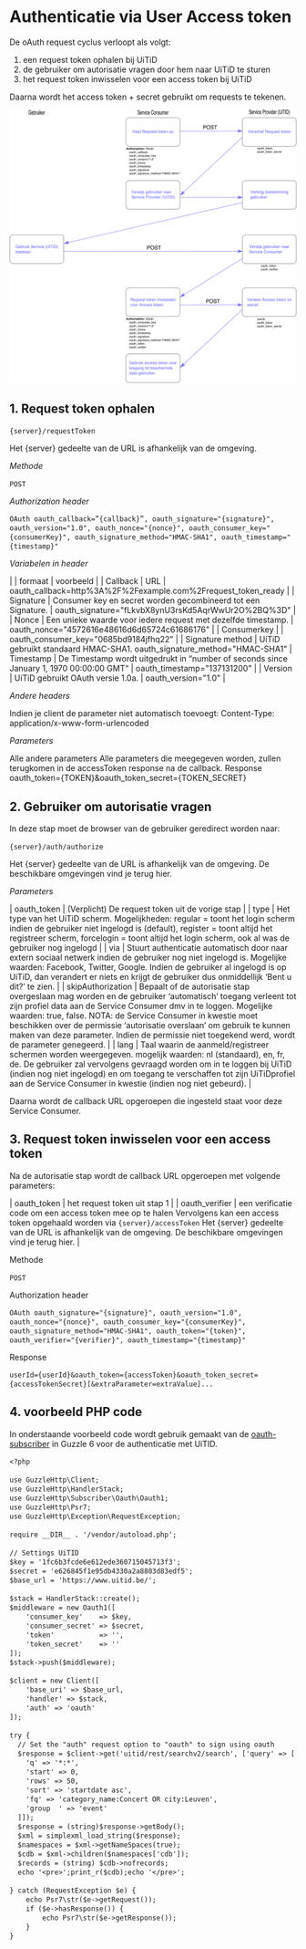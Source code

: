 ---
---

# Authenticatie via User Access token

De oAuth request cyclus verloopt als volgt:

1. een request token ophalen bij UiTiD
2. de gebruiker om autorisatie vragen door hem naar UiTiD te sturen
3. het request token inwisselen voor een access token bij UiTiD

Daarna wordt het access token + secret gebruikt om requests te tekenen.

![3-legged oauth](/img/3legged.png "3-legged oauth")

## 1. Request token ophalen

```{server}/requestToken```

Het {server} gedeelte van de URL is afhankelijk van de omgeving.

*Methode*

```POST```

*Authorization header*

```
OAuth oauth_callback=”{callback}”, oauth_signature="{signature}", oauth_version="1.0", oauth_nonce="{nonce}", oauth_consumer_key="{consumerKey}", oauth_signature_method="HMAC-SHA1", oauth_timestamp="{timestamp}"
```

*Variabelen in header*

| | formaat |	voorbeeld |
| Callback |	URL | oauth_callback=http%3A%2F%2Fexample.com%2Frequest_token_ready |
| Signature	| Consumer key en secret worden gecombineerd tot een Signature. | 	oauth_signature="fLkvbX8ynU3rsKd5AqrWwUr2O%2BQ%3D" |
| Nonce	| Een unieke waarde voor iedere request met dezelfde timestamp. | 	 oauth_nonce="4572616e48616d6d65724c61686176" |
| Consumerkey	 | 	|  oauth_consumer_key="0685bd9184jfhq22" |
| Signature method	| UiTiD gebruikt standaard HMAC-SHA1.	oauth_signature_method="HMAC-SHA1"
| Timestamp	| De Timestamp wordt uitgedrukt in “number of seconds since January 1, 1970 00:00:00 GMT“	|  oauth_timestamp="137131200" |
| Version	| UiTiD gebruikt OAuth versie 1.0a.	|  oauth_version="1.0" |


*Andere headers*

Indien je client de parameter niet automatisch toevoegt: Content-Type: application/x-www-form-urlencoded

*Parameters*

Alle andere parameters	Alle parameters die meegegeven worden, zullen terugkomen in de accessToken response na de callback.
Response
oauth_token={TOKEN}&oauth_token_secret={TOKEN_SECRET}

## 2. Gebruiker om autorisatie vragen

In deze stap moet de browser van de gebruiker geredirect worden naar:

```{server}/auth/authorize```

Het {server} gedeelte van de URL is afhankelijk van de omgeving. De beschikbare omgevingen vind je terug hier.

*Parameters*

| oauth_token	| (Verplicht) De request token uit de vorige stap |
| type	| Het type van het UiTiD scherm. Mogelijkheden: regular = toont het login scherm indien de gebruiker niet ingelogd is (default), register = toont altijd het registreer scherm, forcelogin = toont altijd het login scherm, ook al was de gebruiker nog ingelogd |
| via	|  Stuurt authenticatie automatisch door naar extern sociaal netwerk indien de gebruiker nog niet ingelogd is. Mogelijke waarden: Facebook, Twitter, Google.  Indien de gebruiker al ingelogd is op UiTiD, dan verandert er niets en krijgt de gebruiker dus onmiddellijk ‘Bent u dit?’ te zien. |
|  skipAuthorization	|  Bepaalt of de autorisatie stap overgeslaan mag worden en de gebruiker ‘automatisch’ toegang verleent tot zijn profiel data aan de Service Consumer dmv in te loggen. Mogelijke waarden: true, false. NOTA: de Service Consumer in kwestie moet beschikken over de permissie ‘autorisatie overslaan’ om gebruik te kunnen maken van deze parameter. Indien de permissie niet toegekend werd, wordt de parameter genegeerd. |
| lang | Taal waarin de aanmeld/registreer schermen worden weergegeven. mogelijk waarden: nl (standaard), en, fr, de.  De gebruiker zal vervolgens gevraagd worden om in te loggen bij UiTiD (indien nog niet ingelogd) en om toegang te verschaffen tot zijn UiTiDprofiel aan de Service Consumer in kwestie (indien nog niet gebeurd). |

Daarna wordt de callback URL opgeroepen die ingesteld staat voor deze Service Consumer.

## 3. Request token inwisselen voor een access token

Na de autorisatie stap wordt de callback URL opgeroepen met volgende parameters:

| oauth_token	| het request token uit stap 1 |
| oauth_verifier |	een verificatie code om een access token mee op te halen
Vervolgens kan een access token opgehaald worden via ```{server}/accessToken```
Het {server} gedeelte van de URL is afhankelijk van de omgeving. De beschikbare omgevingen vind je terug hier. |

Methode

```POST```

Authorization header

```
OAuth oauth_signature="{signature}", oauth_version="1.0", oauth_nonce="{nonce}", oauth_consumer_key="{consumerKey}", oauth_signature_method="HMAC-SHA1", oauth_token="{token}", oauth_verifier="{verifier}", oauth_timestamp="{timestamp}"
```

Response

```
userId={userId}&oauth_token={accessToken}&oauth_token_secret={accessTokenSecret}[&extraParameter=extraValue]...
```

## 4. voorbeeld PHP code

In onderstaande voorbeeld code wordt gebruik gemaakt van de [oauth-subscriber](https://github.com/guzzle/oauth-subscriber) in Guzzle 6 voor de authenticatie met UiTID. 

    <?php
     
    use GuzzleHttp\Client;
    use GuzzleHttp\HandlerStack;
    use GuzzleHttp\Subscriber\Oauth\Oauth1;
    use GuzzleHttp\Psr7;
    use GuzzleHttp\Exception\RequestException;
     
    require __DIR__ . '/vendor/autoload.php';
     
    // Settings UiTID
    $key = '1fc6b3fcde6e612ede360715045713f3';
    $secret	= 'e626845f1e95db4330a2a8803d83edf5';
    $base_url = 'https://www.uitid.be/';
     
    $stack = HandlerStack::create();
    $middleware = new Oauth1([
        'consumer_key'    => $key,
        'consumer_secret' => $secret,
        'token'           => '',
        'token_secret'    => ''
    ]);
    $stack->push($middleware);
     
    $client = new Client([
        'base_uri' => $base_url,
        'handler' => $stack,
        'auth' => 'oauth'
    ]);
     
    try {
      // Set the "auth" request option to "oauth" to sign using oauth
      $response = $client->get('uitid/rest/searchv2/search', ['query' => [
        'q' => '*:*',
        'start' => 0,
        'rows' => 50,
        'sort' => 'startdate asc',
        'fq' => 'category_name:Concert OR city:Leuven',
        'group	' => 'event'
      ]]);
      $response = (string)$response->getBody();
      $xml = simplexml_load_string($response);
      $namespaces = $xml->getNameSpaces(true);
      $cdb = $xml->children($namespaces['cdb']);
      $records = (string) $cdb->nofrecords;
      echo '<pre>';print_r($cdb);echo '</pre>';
     
    } catch (RequestException $e) {
        echo Psr7\str($e->getRequest());
        if ($e->hasResponse()) {
            echo Psr7\str($e->getResponse());
        }
    }

